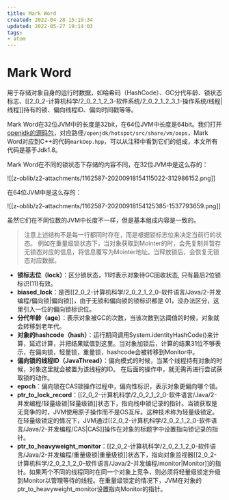 ```yaml
---
title: Mark Word
created: 2022-04-28 15:19:34
updated: 2022-05-27 19:14:03
tags: 
- atom
---
```

# Mark Word

用于存储对象自身的运行时数据，如哈希码（HashCode）、GC分代年龄、锁状态标志、[[2_0_2-计算机科学/2_0_2_1_2_3-软件系统/2_0_2_1_2_3_1-操作系统/线程|线程]]持有的锁、偏向线程ID、偏向时间戳等等。

Mark Word在32位JVM中的长度是32bit，在64位JVM中长度是64bit。我们打开[openjdk的源码包](https://download.java.net/openjdk/jdk8/promoted/b132/openjdk-8-src-b132-03_mar_2014.zip)，对应路径`/openjdk/hotspot/src/share/vm/oops`，Mark Word对应到C++的代码`markOop.hpp`，可以从注释中看到它们的组成，本文所有代码是基于Jdk1.8。

Mark Word在不同的锁状态下存储的内容不同，在32位JVM中是这么存的：

![[z-oblib/z2-attachments/1162587-20200918154115022-312986152.png]]

在64位JVM中是这么存的：

![[z-oblib/z2-attachments/1162587-20200918154125385-1537793659.png]]

虽然它们在不同位数的JVM中长度不一样，但是基本组成内容是一致的。

> 注意上述结构不是每一行都同时存在，而是根据锁标志位来决定当前行的状态。
> 例如在重量级锁状态下，当对象获取到Mointer的时，会先复制并暂存无锁态对应的信息，将信息覆写为Mointer地址。当释放锁后，会恢复无锁态对应数据。

- **锁标志位（lock）**：区分锁状态，11时表示对象待GC回收状态, 只有最后2位锁标识(11)有效。
- **biased_lock**：是否[[2_0_2-计算机科学/2_0_2_1_2_0-软件语言/Java/2-并发编程/偏向锁|偏向锁]]，由于无锁和偏向锁的锁标识都是 01，没办法区分，这里引入一位的偏向锁标识位。
- **分代年龄（age）**：表示对象被GC的次数，当该次数到达阈值的时候，对象就会转移到老年代。
- **对象的hashcode（hash）**：运行期间调用System.identityHashCode()来计算，延迟计算，并把结果赋值到这里。当对象加锁后，计算的结果31位不够表示，在偏向锁，轻量锁，重量锁，hashcode会被转移到Monitor中。
- **偏向锁的线程ID（JavaThread）**：偏向模式的时候，当某个线程持有对象的时候，对象这里就会被置为该线程的ID。 在后面的操作中，就无需再进行尝试获取锁的动作。
- **epoch**：偏向锁在CAS锁操作过程中，偏向性标识，表示对象更偏向哪个锁。
- **ptr_to_lock_record**：[[2_0_2-计算机科学/2_0_2_1_2_0-软件语言/Java/2-并发编程/轻量级锁|轻量级锁]]状态下，指向栈中锁记录的指针。当锁获取是无竞争的时，JVM使用原子操作而不是OS互斥。这种技术称为轻量级锁定。在轻量级锁定的情况下，JVM通过[[2_0_2-计算机科学/2_0_2_1_2_0-软件语言/Java/2-并发编程/CAS|CAS]]操作在对象的标题字中设置指向锁记录的指针。
- **ptr_to_heavyweight_monitor**：[[2_0_2-计算机科学/2_0_2_1_2_0-软件语言/Java/2-并发编程/重量级锁|重量级锁]]状态下，指向对象监视器[[2_0_2-计算机科学/2_0_2_1_2_0-软件语言/Java/2-并发编程/monitor|Monitor]]的指针。如果两个不同的线程同时在同一个对象上竞争，则必须将轻量级锁定升级到Monitor以管理等待的线程。在重量级锁定的情况下，JVM在对象的ptr_to_heavyweight_monitor设置指向Monitor的指针。